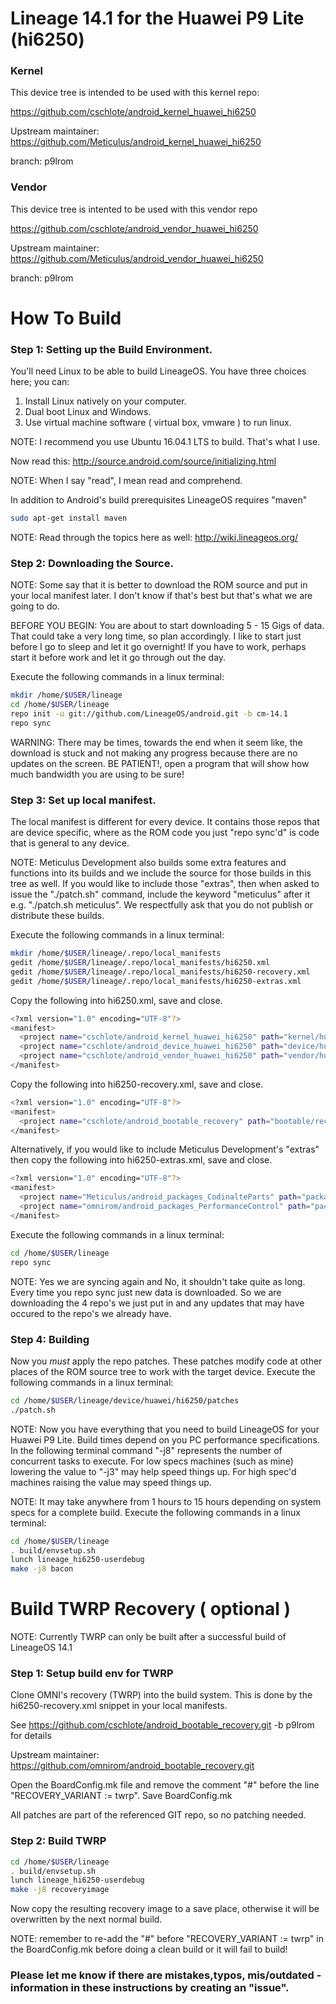 # Lineage 14.1 for the Huawei P9 Lite (hi6250)

### Kernel
This device tree is intended to be used with this kernel repo:

https://github.com/cschlote/android_kernel_huawei_hi6250

Upstream maintainer:
https://github.com/Meticulus/android_kernel_huawei_hi6250

branch: p9lrom
### Vendor
This device tree is intented to be used with this vendor repo

https://github.com/cschlote/android_vendor_huawei_hi6250

Upstream maintainer:
https://github.com/Meticulus/android_vendor_huawei_hi6250

branch: p9lrom
# How To Build

### Step 1: Setting up the Build Environment.

You'll need Linux to be able to build LineageOS. You have three choices here; you can:

1. Install Linux natively on your computer.
2. Dual boot Linux and Windows.
3. Use virtual machine software ( virtual box, vmware ) to run linux.

NOTE: I recommend you use Ubuntu 16.04.1 LTS to build. That's what I use.

Now read this: http://source.android.com/source/initializing.html

NOTE: When I say "read", I mean read and comprehend.

In addition to Android's build prerequisites LineageOS requires "maven"
```bash
sudo apt-get install maven
```

NOTE: Read through the topics here as well: http://wiki.lineageos.org/
### Step 2: Downloading the Source.

NOTE: Some say that it is better to download the ROM source and put in your local manifest later. I don't know if that's best but that's what we are going to do.

BEFORE YOU BEGIN: You are about to start downloading 5 - 15 Gigs of data. That could take a very long time, so plan accordingly. I like to start just before I go to sleep and let it go overnight! If you have to work, perhaps start it before work and let it go through out the day.

Execute the following commands in a linux terminal:
```bash
mkdir /home/$USER/lineage
cd /home/$USER/lineage
repo init -u git://github.com/LineageOS/android.git -b cm-14.1
repo sync
```
WARNING: There may be times, towards the end when it seem like, the download is stuck and not making any progress because there are no updates on the screen. BE PATIENT!, open a program that will show how much bandwidth you are using to be sure!

### Step 3: Set up local manifest.

The local manifest is different for every device. It contains those repos that are device specific, where as the ROM code you just "repo sync'd" is code that is general to any device.

NOTE: Meticulus Development also builds some extra features and functions into its builds and we include the source for those builds in this tree as well. If you would like to include those "extras", then when asked to issue the "./patch.sh" command, include the keyword "meticulus" after it e.g. "./patch.sh meticulus". We respectfully ask that you do not publish or distribute these builds.

Execute the following commands in a linux terminal:
```bash
mkdir /home/$USER/lineage/.repo/local_manifests
gedit /home/$USER/lineage/.repo/local_manifests/hi6250.xml
gedit /home/$USER/lineage/.repo/local_manifests/hi6250-recovery.xml
gedit /home/$USER/lineage/.repo/local_manifests/hi6250-extras.xml
```
Copy the following into hi6250.xml, save and close.
```bash
<?xml version="1.0" encoding="UTF-8"?>
<manifest>
  <project name="cschlote/android_kernel_huawei_hi6250" path="kernel/huawei/hi6250" remote="github" revision="p9lrom"/>
  <project name="cschlote/android_device_huawei_hi6250" path="device/huawei/hi6250" remote="github" revision="p9lrom"/>
  <project name="cschlote/android_vendor_huawei_hi6250" path="vendor/huawei/hi6250" remote="github" revision="p9lrom"/>
</manifest>

```
Copy the following into hi6250-recovery.xml, save and close.
```bash
<?xml version="1.0" encoding="UTF-8"?>
<manifest>
  <project name="cschlote/android_bootable_recovery" path="bootable/recovery-twrp" remote="github" revision="p9lrom"/>
</manifest>
```

Alternatively, if you would like to include Meticulus Development's "extras" then copy the following into hi6250-extras.xml, save and close.
```bash
<?xml version="1.0" encoding="UTF-8"?>
<manifest>
  <project name="Meticulus/android_packages_CodinalteParts" path="packages/apps/CodinalteParts" remote="github" revision="hi6250"/>
  <project name="omnirom/android_packages_PerformanceControl" path="packages/apps/PerformanceControl" remote="github" revision="android-4.4"/>
</manifest>
```

Execute the following commands in a linux terminal:
```bash
cd /home/$USER/lineage
repo sync
```

NOTE: Yes we are syncing again and No, it shouldn't take quite as long. Every time you repo sync just new data is downloaded. So we are downloading the 4 repo's we just put in and any updates that may have occured to the repo's we already have.

### Step 4: Building

Now you *must* apply the repo patches. These patches modify code at other places of the ROM source tree to work with the target device.
Execute the following commands in a linux terminal:
```bash
cd /home/$USER/lineage/device/huawei/hi6250/patches
./patch.sh
```
NOTE: Now you have everything that you need to build LineageOS for your Huawei P9 Lite. Build times depend on you PC performance specifications. In the following terminal command "-j8" represents the number of concurrent tasks to execute. For low specs machines (such as mine) lowering the value to "-j3" may help speed things up. For high spec'd machines raising the value may speed things up.

NOTE: It may take anywhere from 1 hours to 15 hours depending on system specs for a complete build.
Execute the following commands in a linux terminal:
```bash
cd /home/$USER/lineage
. build/envsetup.sh
lunch lineage_hi6250-userdebug
make -j8 bacon
```

# Build TWRP Recovery ( optional )

NOTE: Currently TWRP can only be built after a successful build of LineageOS 14.1

### Step 1: Setup build env for TWRP
Clone OMNI's recovery (TWRP) into the build system. This is done by the hi6250-recovery.xml snippet in your local manifests.

See https://github.com/cschlote/android_bootable_recovery.git -b p9lrom for details

Upstream maintainer:
https://github.com/omnirom/android_bootable_recovery.git

Open the BoardConfig.mk file and remove the comment "#" before the line "RECOVERY_VARIANT := twrp".
Save BoardConfig.mk

All patches are part of the referenced GIT repo, so no patching needed.

### Step 2: Build TWRP

```bash
cd /home/$USER/lineage
. build/envsetup.sh
lunch lineage_hi6250-userdebug
make -j8 recoveryimage
```
Now copy the resulting recovery image to a save place, otherwise it will be overwritten by the next
normal build.

NOTE: remember to re-add the "#" before "RECOVERY_VARIANT := twrp" in the BoardConfig.mk before doing a clean build or it will fail to build!
### Please let me know if there are mistakes,typos, mis/outdated - information in these instructions by creating an "issue".

